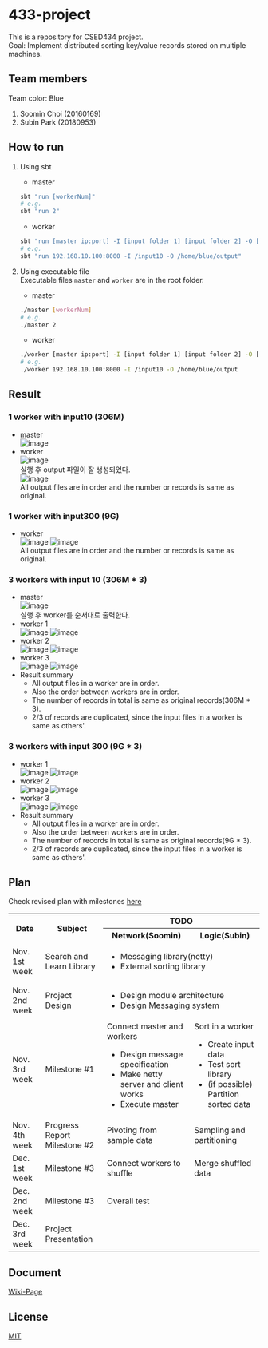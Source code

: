 # 433-project

This is a repository for CSED434 project.  
Goal: Implement distributed sorting key/value records stored on multiple machines.  

## Team members

Team color: Blue  
1. Soomin Choi (20160169)
2. Subin Park (20180953)

## How to run
1. Using sbt  
   - master
    ```bash
    sbt "run [workerNum]"
    # e.g.
    sbt "run 2"
    ```
   - worker
    ```bash
    sbt "run [master ip:port] -I [input folder 1] [input folder 2] -O [output folder]"
    # e.g.
    sbt "run 192.168.10.100:8000 -I /input10 -O /home/blue/output"
    ```

2. Using executable file  
  Executable files `master` and `worker` are in the root folder.
   - master
    ```bash
    ./master [workerNum]
    # e.g.
    ./master 2
    ```
   - worker
    ```bash
    ./worker [master ip:port] -I [input folder 1] [input folder 2] -O [output folder]
    # e.g.
    ./worker 192.168.10.100:8000 -I /input10 -O /home/blue/output
    ```

## Result
### 1 worker with input10 (306M)
- master  
  ![image](https://user-images.githubusercontent.com/35210772/145704439-96d2576f-6745-4a5a-b4aa-1b9596c9765d.png)
- worker  
  ![image](https://user-images.githubusercontent.com/35210772/145704456-645b3df7-50a2-419b-ba8c-1ca3d09ced54.png)  
  실행 후 output 파일이 잘 생성되었다.  
  ![image](https://user-images.githubusercontent.com/35210772/145704498-86c89b04-9fac-488e-bb86-761ac6fe20e5.png)  
  All output files are in order and the number or records is same as original.
### 1 worker with input300 (9G)
- worker  
  ![image](https://user-images.githubusercontent.com/35210772/145710941-e2381a1f-18c4-4922-8557-ee5d478c1b2a.png)
  ![image](https://user-images.githubusercontent.com/35210772/145711308-d5ff859e-3a78-477d-ba0a-23e4a7917961.png)  
  All output files are in order and the number or records is same as original. 

### 3 workers with input 10 (306M * 3)
- master  
  ![image](https://user-images.githubusercontent.com/35210772/145705719-f8809a6a-ee15-4bf2-aedf-e8b41bba0590.png)  
  실행 후 worker를 순서대로 출력한다.  
- worker 1  
  ![image](https://user-images.githubusercontent.com/35210772/145705738-c919b8bd-7fa0-4439-acf6-381be4560e61.png)
  ![image](https://user-images.githubusercontent.com/35210772/145705809-7272082f-6c87-4446-9293-7726e2341a1e.png)
- worker 2  
  ![image](https://user-images.githubusercontent.com/35210772/145705745-f0a51b6f-1ed9-466d-8a96-fd01517304ce.png)
  ![image](https://user-images.githubusercontent.com/35210772/145705820-2e726f42-8dd7-409c-a2bd-eb284f28c854.png)
- worker 3  
  ![image](https://user-images.githubusercontent.com/35210772/145705747-7dab3d8a-0986-495c-890e-4a4bd0df9cf9.png)
  ![image](https://user-images.githubusercontent.com/35210772/145705831-a572011d-e6b7-48e4-a6e1-3bad35658a09.png)
- Result summary  
  - All output files in a worker are in order.  
  - Also the order between workers are in order.   
  - The number of records in total is same as original records(306M * 3).
  - 2/3 of records are duplicated, since the input files in a worker is same as others'.

### 3 workers with input 300 (9G * 3)
- worker 1  
  ![image](https://user-images.githubusercontent.com/35210772/145708923-ad78e028-9bc9-435a-b31e-fe56e7b462d6.png)
  ![image](https://user-images.githubusercontent.com/35210772/145708995-588f0d10-1ca8-4618-8023-0e8259ee7ec0.png)
- worker 2  
  ![image](https://user-images.githubusercontent.com/35210772/145708925-4149dcf4-9655-4913-a637-d7180df570f3.png)
  ![image](https://user-images.githubusercontent.com/35210772/145709002-f9ec84d9-9dfb-49f9-8aa8-817b118ee3c8.png)
- worker 3  
  ![image](https://user-images.githubusercontent.com/35210772/145708854-56440fcf-734e-4c4d-a7cd-0710d2f58bf4.png)
  ![image](https://user-images.githubusercontent.com/35210772/145711205-28f7331e-1800-4622-80d9-7a191f881652.png)
- Result summary  
  - All output files in a worker are in order.  
  - Also the order between workers are in order.   
  - The number of records in total is same as original records(9G * 3).
  - 2/3 of records are duplicated, since the input files in a worker is same as others'.

## Plan

Check revised plan with milestones [here](https://www.notion.so/choisium/Milestone-fc4067d43e9749d2ab01968cddea3cfa)


<table>
  <col>
  <colgroup span="2"></colgroup>
  <colgroup span="2"></colgroup>
  <tr>
    <th rowspan="2">Date</th>
    <th rowspan="2">Subject</th>
    <th colspan="2" scope="colgroup">TODO</th>
  </tr>
  <tr>
    <th scope="col">Network(Soomin)</th>
    <th scope="col">Logic(Subin)</th>
  </tr>
  <tr>
    <td scope="row">Nov. 1st week</td>
    <td>Search and Learn Library</td>
    <td colspan="2">
        <ul>
            <li>Messaging library(netty)</li>
            <li>External sorting library</li>
        </ul>
    </td>
  </tr>
  <tr>
    <td scope="row">Nov. 2nd week</td>
    <td>Project Design</td>
    <td colspan="2">
        <ul>
            <li>Design module architecture</li>
            <li>Design Messaging system</li>
        </ul>
    </td>
  </tr>
  <tr>
    <td scope="row">Nov. 3rd week</td>
    <td>Milestone #1</td>
    <td>
        Connect master and workers
        <ul>
            <li>Design message specification</li>
            <li>Make netty server and client works</li>
            <li>Execute master</li>
        </ul>
    </td>
    <td>
        Sort in a worker
        <ul>
            <li>Create input data</li>
            <li>Test sort library</li>
            <li>(if possible) Partition sorted data</li>
        </ul>
    </td>
  </tr>
  <tr>
    <td scope="row">Nov. 4th week</td>
    <td>Progress Report</br>Milestone #2</td>
    <td>Pivoting from sample data</td>
    <td>Sampling and partitioning</td>
  </tr>
  <tr>
    <td scope="row">Dec. 1st week</td>
    <td>Milestone #3</td>
    <td>Connect workers to shuffle</td>
    <td>Merge shuffled data</td>
  </tr>
  <tr>
    <td scope="row">Dec. 2nd week</td>
    <td>Milestone #3</td>
    <td colspan="2">Overall test</td>
  </tr>
  <tr>
    <td scope="row">Dec. 3rd week</td>
    <td>Project Presentation</td>
    <td colspan="2"></td>
  </tr>
</table>


## Document
[Wiki-Page](https://github.com/choisium/433-project/wiki)


## License
[MIT](https://choosealicense.com/licenses/mit/)
